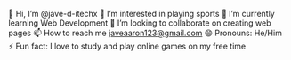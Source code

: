 👋 Hi, I’m @jave-d-itechx
👀 I’m interested in playing sports
🌱 I’m currently learning Web Development
💞️ I’m looking to collaborate on creating web pages
📫 How to reach me javeaaron123@gmail.com
😄 Pronouns: He/Him
⚡ Fun fact: I love to study and play online games on my free time
<!---
jave-d-itechx/jave-d-itechx is a ✨ special ✨ repository because its `README.md` (this file) appears on your GitHub profile.
You can click the Preview link to take a look at your changes.
--->
